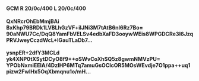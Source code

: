 #### GCM R 20/0c/400 L 20/0c/400
**QxNRcrOhEbMmjBAi**<br/>**BxKhp79BRDk1LVBLhGzVF+ilJNi3M7tAtB6nl6Rz7Bo=**<br/>**90aNWU7Cc/DqQ8YamFbVELSv4edbXaFD3ooywWEis8WPGDCRe3I6JzqPRVJweyCczdWcL+IGauTLaDb7...**<br/><br/>
**ysnpER+2dfY3MCLd**<br/>**yk4XNP0tXSytDCyO8f9++oSWvCoXhSQ5z8gwmNMVzPU=**<br/>**YPObNxmiEElA/4DzIHP6MTq7amuGsOClcOR5MOsWEvdje7O1ppa++uq1pizw2FwIHx5OqXbmqnu1o/mH...**